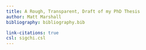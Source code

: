 ```yaml
---
title: A Rough, Transparent, Draft of my PhD Thesis
author: Matt Marshall
bibliography: bibliography.bib

link-citations: true
csl: sigchi.csl
---
```

